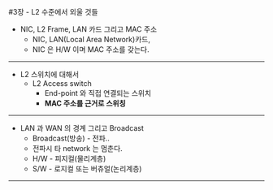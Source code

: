 #3장 - L2 수준에서 외울 것들

- NIC, L2 Frame, LAN 카드 그리고 MAC 주소
  - NIC, LAN(Local Area Network)카드, 
  - NIC 은 H/W 이며 MAC 주소를 갖는다.

---

- L2 스위치에 대해서
  - L2 Access switch 
    - End-point 와 직접 연결되는 스위치
    - **MAC 주소를 근거로 스위칭**

---
- LAN 과 WAN 의 경계 그리고 Broadcast
  - Broadcast(방송) - 전파..
  - 전파시 타 network 는 멈춘다.
  - H/W - 피지컬(물리계층)
  - S/W - 로지컬 또는 버츄얼(논리계층)

---
